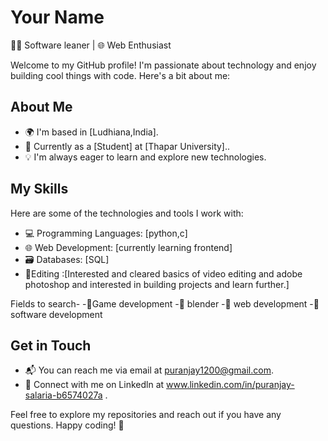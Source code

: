 # Your Name

👨‍💻 Software leaner | 🌐 Web Enthusiast 

Welcome to my GitHub profile! I'm passionate about technology and enjoy building cool things with code. Here's a bit about me:

## About Me

- 🌍 I'm based in [Ludhiana,India].
- 💼 Currently  as a [Student] at [Thapar University]..
- 💡 I'm always eager to learn and explore new technologies.

## My Skills

Here are some of the technologies and tools I work with:

- 💻 Programming Languages: [python,c]
- 🌐 Web Development: [currently learning frontend]
- 🗃️ Databases: [SQL]
- 🚀Editing :[Interested and cleared basics of video editing and adobe photoshop and interested in building projects and learn further.]
  
Fields to search-
-🚀Game development
-🌟 blender
-🌟 web development
-🚀software development


## Get in Touch

- 📬 You can reach me via email at puranjay1200@gmail.com.
- 💬 Connect with me on Linkedln at www.linkedin.com/in/puranjay-salaria-b6574027a .


Feel free to explore my repositories and reach out if you have any questions. Happy coding! 🚀
